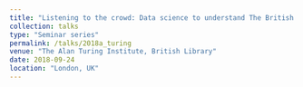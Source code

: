 ```yaml
---
title: "Listening to the crowd: Data science to understand The British Museum visitors"
collection: talks
type: "Seminar series"
permalink: /talks/2018a_turing
venue: "The Alan Turing Institute, British Library"
date: 2018-09-24
location: "London, UK"
---
```

